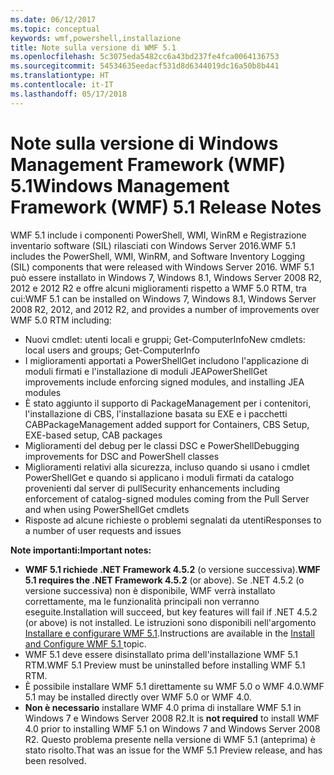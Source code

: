 ```yaml
---
ms.date: 06/12/2017
ms.topic: conceptual
keywords: wmf,powershell,installazione
title: Note sulla versione di WMF 5.1
ms.openlocfilehash: 5c3075eda5482cc6a43bd237fe4fca0064136753
ms.sourcegitcommit: 54534635eedacf531d8d6344019dc16a50b8b441
ms.translationtype: HT
ms.contentlocale: it-IT
ms.lasthandoff: 05/17/2018
---
```

# <a name="windows-management-framework-wmf-51-release-notes"></a><span data-ttu-id="99a89-103">Note sulla versione di Windows Management Framework (WMF) 5.1</span><span class="sxs-lookup"><span data-stu-id="99a89-103">Windows Management Framework (WMF) 5.1 Release Notes</span></span> #

<span data-ttu-id="99a89-104">WMF 5.1 include i componenti PowerShell, WMI, WinRM e Registrazione inventario software (SIL) rilasciati con Windows Server 2016.</span><span class="sxs-lookup"><span data-stu-id="99a89-104">WMF 5.1 includes the PowerShell, WMI, WinRM, and Software Inventory Logging (SIL) components that were released with Windows Server 2016.</span></span>
<span data-ttu-id="99a89-105">WMF 5.1 può essere installato in Windows 7, Windows 8.1, Windows Server 2008 R2, 2012 e 2012 R2 e offre alcuni miglioramenti rispetto a WMF 5.0 RTM, tra cui:</span><span class="sxs-lookup"><span data-stu-id="99a89-105">WMF 5.1 can be installed on Windows 7, Windows 8.1, Windows Server 2008 R2, 2012, and 2012 R2, and provides a number of improvements over WMF 5.0 RTM including:</span></span>

- <span data-ttu-id="99a89-106">Nuovi cmdlet: utenti locali e gruppi; Get-ComputerInfo</span><span class="sxs-lookup"><span data-stu-id="99a89-106">New cmdlets: local users and groups; Get-ComputerInfo</span></span>
- <span data-ttu-id="99a89-107">I miglioramenti apportati a PowerShellGet includono l'applicazione di moduli firmati e l'installazione di moduli JEA</span><span class="sxs-lookup"><span data-stu-id="99a89-107">PowerShellGet improvements include enforcing signed modules, and installing JEA modules</span></span>
- <span data-ttu-id="99a89-108">È stato aggiunto il supporto di PackageManagement per i contenitori, l'installazione di CBS, l'installazione basata su EXE e i pacchetti CAB</span><span class="sxs-lookup"><span data-stu-id="99a89-108">PackageManagement added support for Containers, CBS Setup, EXE-based setup, CAB packages</span></span>
- <span data-ttu-id="99a89-109">Miglioramenti del debug per le classi DSC e PowerShell</span><span class="sxs-lookup"><span data-stu-id="99a89-109">Debugging improvements for DSC and PowerShell classes</span></span>
- <span data-ttu-id="99a89-110">Miglioramenti relativi alla sicurezza, incluso quando si usano i cmdlet PowerShellGet e quando si applicano i moduli firmati da catalogo provenienti dal server di pull</span><span class="sxs-lookup"><span data-stu-id="99a89-110">Security enhancements including enforcement of catalog-signed modules coming from the Pull Server and when using PowerShellGet cmdlets</span></span>
- <span data-ttu-id="99a89-111">Risposte ad alcune richieste o problemi segnalati da utenti</span><span class="sxs-lookup"><span data-stu-id="99a89-111">Responses to a number of user requests and issues</span></span>

<span data-ttu-id="99a89-112">**Note importanti:**</span><span class="sxs-lookup"><span data-stu-id="99a89-112">**Important notes:**</span></span>

- <span data-ttu-id="99a89-113">**WMF 5.1 richiede .NET Framework 4.5.2** (o versione successiva).</span><span class="sxs-lookup"><span data-stu-id="99a89-113">**WMF 5.1 requires the .NET Framework 4.5.2** (or above).</span></span> <span data-ttu-id="99a89-114">Se .NET 4.5.2 (o versione successiva) non è disponibile, WMF verrà installato correttamente, ma le funzionalità principali non verranno eseguite.</span><span class="sxs-lookup"><span data-stu-id="99a89-114">Installation will succeed, but key features will fail if .NET 4.5.2 (or above) is not installed.</span></span> <span data-ttu-id="99a89-115">Le istruzioni sono disponibili nell'argomento [Installare e configurare WMF 5.1](https://msdn.microsoft.com/powershell/wmf/5.1/install-configure).</span><span class="sxs-lookup"><span data-stu-id="99a89-115">Instructions are available in the [Install and Configure WMF 5.1 ](https://msdn.microsoft.com/powershell/wmf/5.1/install-configure) topic.</span></span>
- <span data-ttu-id="99a89-116">WMF 5.1 deve essere disinstallato prima dell'installazione WMF 5.1 RTM.</span><span class="sxs-lookup"><span data-stu-id="99a89-116">WMF 5.1 Preview must be uninstalled before installing WMF 5.1 RTM.</span></span>
- <span data-ttu-id="99a89-117">È possibile installare WMF 5.1 direttamente su WMF 5.0 o WMF 4.0.</span><span class="sxs-lookup"><span data-stu-id="99a89-117">WMF 5.1 may be installed directly over WMF 5.0 or WMF 4.0.</span></span>
- <span data-ttu-id="99a89-118">__Non è necessario__ installare WMF 4.0 prima di installare WMF 5.1 in Windows 7 e Windows Server 2008 R2.</span><span class="sxs-lookup"><span data-stu-id="99a89-118">It is __not required__ to install WMF 4.0 prior to installing WMF 5.1 on Windows 7 and Windows Server 2008 R2.</span></span> <span data-ttu-id="99a89-119">Questo problema presente nella versione di WMF 5.1 (anteprima) è stato risolto.</span><span class="sxs-lookup"><span data-stu-id="99a89-119">That was an issue for the WMF 5.1 Preview release, and has been resolved.</span></span>
